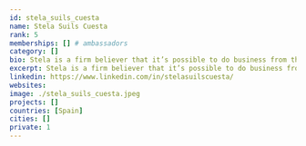 ```yaml
---
id: stela_suils_cuesta
name: Stela Suils Cuesta
rank: 5
memberships: [] # ambassadors
category: []
bio: Stela is a firm believer that it’s possible to do business from the heart. MA in Psychology. Passionate about making the world a better place, D&I, Women Empowerment, and Social Entrepreneurship. By working at ThreeFold she can combine multiple passions in one and this is what makes her love what she does. She also sells shells on the side.I want a world where technology supports and empowers each person, as well as the planet that sustains us; where we, and the planet, are not the product. With ThreeFold, we are creating responsible technology for people to collaborate and together, build a better tomorrow; fair, sustainable, and inclusive.
excerpt: Stela is a firm believer that it’s possible to do business from the heart.
linkedin: https://www.linkedin.com/in/stelasuilscuesta/
websites: 
image: ./stela_suils_cuesta.jpeg
projects: []
countries: [Spain]
cities: []
private: 1
---
```

